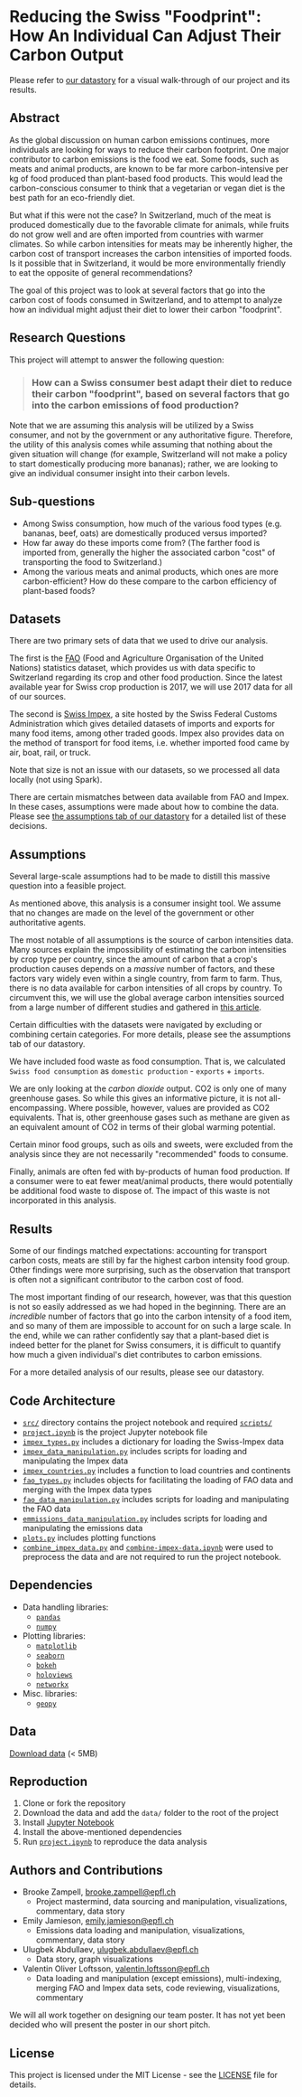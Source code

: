 
# Reducing the Swiss "Foodprint": How An Individual Can Adjust Their Carbon Output

Please refer to [our datastory](https://valentinoli.github.io/swiss-foodprint/) for a visual walk-through of our project and its results.

## Abstract
As the global discussion on human carbon emissions continues, more individuals are looking for ways to reduce their carbon footprint. One major contributor to carbon emissions is the food we eat. Some foods, such as meats and animal products, are known to be far more carbon-intensive per kg of food produced than plant-based food products. This would lead the carbon-conscious consumer to think that a vegetarian or vegan diet is the best path for an eco-friendly diet.

But what if this were not the case? In Switzerland, much of the meat is produced domestically due to the favorable climate for animals, while fruits do not grow well and are often imported from countries with warmer climates. So while carbon intensities for meats may be inherently higher, the carbon cost of transport increases the carbon intensities of imported foods. Is it possible that in Switzerland, it would be more environmentally friendly to eat the opposite of general recommendations?

The goal of this project was to look at several factors that go into the carbon cost of foods consumed in Switzerland, and to attempt to analyze how an individual might adjust their diet to lower their carbon "foodprint".

## Research Questions

This project will attempt to answer the following question:

> ### How can a Swiss consumer best adapt their diet to reduce their carbon "foodprint", based on several factors that go into the carbon emissions of food production?

Note that we are assuming this analysis will be utilized by a Swiss consumer, and not by the government or any authoritative figure. Therefore, the utility of this analysis comes while assuming that nothing about the given situation will change (for example, Switzerland will not make a policy to start domestically producing more bananas); rather, we are looking to give an individual consumer insight into their carbon levels.

## Sub-questions
* Among Swiss consumption, how much of the various food types (e.g. bananas, beef, oats) are domestically produced versus imported?
* How far away do these imports come from? (The farther food is imported from, generally the higher the associated carbon "cost" of transporting the food to Switzerland.)
* Among the various meats and animal products, which ones are more carbon-efficient? How do these compare to the carbon efficiency of plant-based foods?

## Datasets

There are two primary sets of data that we used to drive our analysis. 

The first is the [FAO](http://www.fao.org/faostat/en/#data) (Food and Agriculture Organisation of the United Nations) statistics dataset, which provides us with data specific to Switzerland regarding its crop and other food production. Since the latest available year for Swiss crop production is 2017, we will use 2017 data for all of our sources.

The second is [Swiss Impex](https://www.gate.ezv.admin.ch/swissimpex/index.xhtml), a site hosted by the Swiss Federal Customs Administration which gives detailed datasets of imports and exports for many food items, among other traded goods. Impex also provides data on the method of transport for food items, i.e. whether imported food came by air, boat, rail, or truck. 

Note that size is not an issue with our datasets, so we processed all data locally (not using Spark).

There are certain mismatches between data available from FAO and Impex. In these cases, assumptions were made about how to combine the data. Please see [the assumptions tab of our datastory](https://valentinoli.github.io/swiss-foodprint/assumptions/) for a detailed list of these decisions.

## Assumptions
Several large-scale assumptions had to be made to distill this massive question into a feasible project.

As mentioned above, this analysis is a consumer insight tool. We assume that no changes are made on the level of the government or other authoritative agents.

The most notable of all assumptions is the source of carbon intensities data. Many sources explain the impossibility of estimating the carbon intensities by crop type per country, since the amount of carbon that a crop's production causes depends on a _massive_ number of factors, and these factors vary widely even within a single country, from farm to farm. Thus, there is no data available for carbon intensities of all crops by country. To circumvent this, we will use the global average carbon intensities sourced from a large number of different studies and gathered in [this article](https://www.sciencedirect.com/science/article/pii/S0959652616303584).

Certain difficulties with the datasets were navigated by excluding or combining certain categories. For more details, please see the assumptions tab of our datastory.

We have included food waste as food consumption. That is, we calculated `Swiss food consumption` as `domestic production` - `exports` + `imports`.

We are only looking at the _carbon dioxide_ output. CO2 is only one of many greenhouse gases. So while this gives an informative picture, it is not all-encompassing. Where possible, however, values are provided as CO2 equivalents. That is, other greenhouse gases such as methane are given as an equivalent amount of CO2 in terms of their global warming potential.

Certain minor food groups, such as oils and sweets, were excluded from the analysis since they are not necessarily "recommended" foods to consume.

Finally, animals are often fed with by-products of human food production. If a consumer were to eat fewer meat/animal products, there would potentially be additional food waste to dispose of. The impact of this waste is not incorporated in this analysis.

## Results
Some of our findings matched expectations: accounting for transport carbon costs, meats are still by far the highest carbon intensity food group. Other findings were more surprising, such as the observation that transport is often not a significant contributor to the carbon cost of food. 

The most important finding of our research, however, was that this question is not so easily addressed as we had hoped in the beginning. There are an _incredible_ number of factors that go into the carbon intensity of a food item, and so many of them are impossible to account for on such a large scale. In the end, while we can rather confidently say that a plant-based diet is indeed better for the planet for Swiss consumers, it is difficult to quantify how much a given individual's diet contributes to carbon emissions.

For a more detailed analysis of our results, please see our datastory.

## Code Architecture
* [`src/`](src) directory contains the project notebook and required [`scripts/`](src/scripts)
* [`project.ipynb`](src/project.ipynb) is the project Jupyter notebook file
* [`impex_types.py`](src/scripts/impex_types.py) includes a dictionary for loading the Swiss-Impex data
* [`impex_data_manipulation.py`](src/scripts/impex_data_manipulation.py) includes scripts for loading and manipulating the Impex data
* [`impex_countries.py`](src/scripts/impex_countries.py) includes a function to load countries and continents
* [`fao_types.py`](src/scripts/fao_types.py) includes objects for facilitating the loading of FAO data and merging with the Impex data types
* [`fao_data_manipulation.py`](src/scripts/fao_data_manipulation.py) includes scripts for loading and manipulating the FAO data
* [`emmissions_data_manipulation.py`](src/scripts/emmissions_data_manipulation.py) includes scripts for loading and manipulating the emissions data
* [`plots.py`](scripts/plots.py) includes plotting functions
* [`combine_impex_data.py`](src/scripts/combine_impex_data.py) and [`combine-impex-data.ipynb`](src/scripts/combine-impex-data.ipynb) were used to preprocess the data and are not required to run the project notebook.


## Dependencies
* Data handling libraries:
    * [`pandas`](https://pandas.pydata.org/)
    * [`numpy`](https://numpy.org/)
* Plotting libraries:
    * [`matplotlib`](https://matplotlib.org/)
    * [`seaborn`](https://seaborn.pydata.org/)
    * [`bokeh`](https://docs.bokeh.org/en/latest/index.html)
    * [`holoviews`](http://holoviews.org/)
    * [`networkx`](https://networkx.github.io/)
* Misc. libraries:
    * [`geopy`](https://geopy.readthedocs.io/en/stable/)

## Data
[Download data](https://drive.google.com/drive/folders/1PafXlTB3gdwMsT65d55lvI0iEHwQNTG_?usp=sharing) (< 5MB)

## Reproduction
1. Clone or fork the repository
2. Download the data and add the `data/` folder to the root of the project
3. Install [Jupyter Notebook](https://jupyter.readthedocs.io/en/latest/install.html)
4. Install the above-mentioned dependencies
5. Run [`project.ipynb`](src/project.ipynb) to reproduce the data analysis

## Authors and Contributions
* Brooke Zampell, [brooke.zampell@epfl.ch](mailto:brooke.zampell@epfl.ch)
  * Project mastermind, data sourcing and manipulation, visualizations, commentary, data story
* Emily Jamieson, [emily.jamieson@epfl.ch](mailto:emily.jamieson@epfl.ch)
  * Emissions data loading and manipulation, visualizations, commentary, data story
* Ulugbek Abdullaev, [ulugbek.abdullaev@epfl.ch](mailto:ulugbek.abdullaev@epfl.ch)
  * Data story, graph visualizations
* Valentin Oliver Loftsson, [valentin.loftsson@epfl.ch](mailto:valentin.loftsson@epfl.ch)
  * Data loading and manipulation (except emissions), multi-indexing, merging FAO and Impex data sets, code reviewing, visualizations, commentary

We will all work together on designing our team poster. It has not yet been decided who will present the poster in our short pitch.

## License
This project is licensed under the MIT License - see the [LICENSE](LICENSE) file for details.


